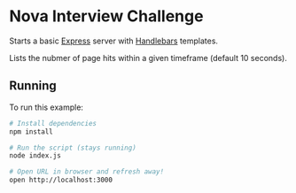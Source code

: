 # Nova Interview Challenge

Starts a basic [Express](https://www.npmjs.com/package/express) server with [Handlebars](https://www.npmjs.com/package/express-handlebars) templates.

Lists the nubmer of page hits within a given timeframe (default 10 seconds).

## Running

To run this example:

```sh
# Install dependencies
npm install

# Run the script (stays running)
node index.js

# Open URL in browser and refresh away!
open http://localhost:3000
```